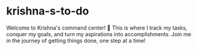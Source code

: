 # krishna-s-to-do
Welcome to Krishna's command center! 🚀 This is where I track my tasks, conquer my goals, and turn my aspirations into accomplishments. Join me in the journey of getting things done, one step at a time!
